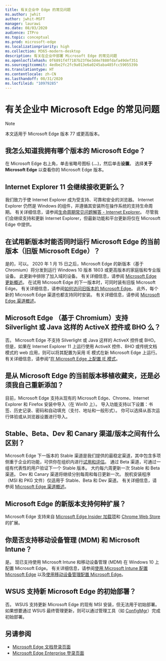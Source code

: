 ```yaml
---
title: 有关企业中 Edge 的常见问题
ms.author: jwhit
author: jwhit-MSFT
manager: laurawi
ms.date: 08/03/2020
audience: ITPro
ms.topic: conceptual
ms.prod: microsoft-edge
ms.localizationpriority: high
ms.collection: M365-modern-desktop
description: 有关在企业中部署 Microsoft Edge 的常见问题
ms.openlocfilehash: 0f6891f4f7187b23f6e3d4e7880fdafa49def351
ms.sourcegitcommit: 4edbe2fc2fc9a013e6a0245aba485fcc5905539b
ms.translationtype: HT
ms.contentlocale: zh-CN
ms.lasthandoff: 08/31/2020
ms.locfileid: "10979285"
---
```

# 有关企业中 Microsoft Edge 的常见问题

> [!NOTE]
> 本文适用于 Microsoft Edge 版本 77 或更高版本。

## 我怎么知道我拥有哪个版本的 Microsoft Edge？

在 Microsoft Edge 右上角，单击省略号图标 (**…**)，然后单击**设置**。 选择**关于 Microsoft Edge** 以查看你的 Microsoft Edge 版本。

## Internet Explorer 11 会继续接收更新么？

我们致力于使 Internet Explorer 成为受支持、可靠和安全的浏览器。 Internet Explorer 仍然是 Windows 的组件，并遵循其安装所在操作系统的支持生命周期。 有关详细信息，请参阅[生命周期常见问题解答 - Internet Explorer](https://support.microsoft.com/help/17454/)。 尽管我们会继续支持和更新 Internet Explorer，但最新功能和平台更新将仅在 Microsoft Edge 中提供。

## 在试用新版本时能否同时运行 Microsoft Edge 的当前版本（旧版 Microsoft Edge）？

是的，可以。 2020 年 1 月 15 日之后，Microsoft Edge 的新版本（基于 Chromium）将分发到运行 Windows 10 版本 1803 或更高版本的家庭版和专业版设备。 此更新中排除了加入域的设备。 有关详细信息，请参阅 [Microsoft Edge 更新概述](https://docs.microsoft.com/deployedge/microsoft-edge-blocker-toolkit#overview)。 在试用 Microsoft Edge 的下一版本时，可同时装有旧版 Microsoft Edge。 有关详细信息，请参阅[如何访问旧版本的 Microsoft Edge](https://docs.microsoft.com/deployedge/microsoft-edge-sysupdate-access-old-edge)。 此外，每个新的 Microsoft Edge 渠道也都支持同时安装。 有关详细信息，请参阅 [Microsoft Edge 渠道概述](https://docs.microsoft.com/deployedge/microsoft-edge-channels)。

## Microsoft Edge （基于 Chromium）支持 Silverlight 或 Java 这样的 ActiveX 控件或 BHO 么？

否。 Microsoft Edge 不支持 Silverlight 或 Java 这样的 ActiveX 控件或 BHO。 但是，如果在 Internet Explorer 11 上运行使用 ActiveX 控件、BHO 或传统文档模式的 web 应用，则可以将其配置为采用 IE 模式在新 Microsoft Edge 上运行。 有关详细信息，请参阅“[在 Microsoft Edge 上配置 IE 模式](https://docs.microsoft.com/DeployEdge/edge-ie-mode)。

## 是从 Microsoft Edge 的当前版本移植收藏夹，还是必须我自己重新添加？

目前，Microsoft Edge 支持从现有的 Microsoft Edge、Chrome、Internet Explorer 和 Firefox 安装中导入（在 Win10 上）。 导入功能支持以下设置：书签、历史记录、密码和自动填充（支付、地址和一般形式）。 你可以选择从首次运行体验或从浏览器设置进行导入。  

## Stable、Beta、Dev 和 Canary 渠道/版本之间有什么区别？

Microsoft Edge 下一版本的 Stable 渠道是我们提供的最稳定渠道，其中包含多项侧重于企业的功能，可供你在组织内进行[试用和评估](https://aka.ms/EdgeEnterprise)。 通过 Beta 渠道，可通过一组有代表性的用户验证下一个 Stable 版本。 大约每六周更新一次 Stable 和 Beta 渠道。 Dev 和 Canary 渠道将继续分别每周和每日更新一次。 脱机安装程序（MSI 和 PKG 文件）仅适用于 Stable、Beta 和 Dev 渠道。 有关详细信息，请参阅 [Microsoft Edge 渠道概述](https://docs.microsoft.com/deployedge/microsoft-edge-channels)。

## Microsoft Edge 的新版本支持何种扩展？

Microsoft Edge 支持来自 [Microsoft Edge Insider 加载项](https://go.microsoft.com/fwlink/?linkid=2081222)和 [Chrome Web Store](https://go.microsoft.com/fwlink/?linkid=2072338) 的扩展。

## 你是否支持移动设备管理 (MDM) 和 Microsoft Intune？

是。 现已支持使用 Microsoft Intune 和移动设备管理 (MDM) 在 Windows 10 上配置 Microsoft Edge。 有关详细信息，请参阅[使用 Microsoft Intune 配置 Microsoft Edge](configure-edge-with-intune.md) 以及[使用移动设备管理配置 Microsoft Edge](configure-edge-with-mdm.md)。

## WSUS 支持新 Microsoft Edge 的初始部署？

否。 WSUS 支持更新 Microsoft Edge 的现有 MSI 安装，但无法用于初始部署。 如果想要通过 WSUS 最终管理更新，则可以通过管理工具（如 [ConfigMgr](https://docs.microsoft.com/configmgr/apps/deploy-use/deploy-edge?toc=https://docs.microsoft.com/DeployEdge/toc.json&bc=https://docs.microsoft.com/DeployEdge/breadcrumb/toc.json)）完成初始部署。

## 另请参阅

- [Microsoft Edge 文档登录页面](https://docs.microsoft.com/DeployEdge/)
- [Microsoft Edge Enterprise 登录页面](https://aka.ms/EdgeEnterprise)
